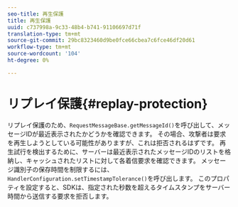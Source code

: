 ```yaml
---
seo-title: 再生保護
title: 再生保護
uuid: c737998a-9c33-48b4-b741-91106697d71f
translation-type: tm+mt
source-git-commit: 29bc8323460d9be0fce66cbea7c6fce46df20d61
workflow-type: tm+mt
source-wordcount: '104'
ht-degree: 0%

---
```



# リプレイ保護{#replay-protection}

リプレイ保護のため、`RequestMessageBase.getMessageId()`を呼び出して、メッセージIDが最近表示されたかどうかを確認できます。 その場合、攻撃者は要求を再生しようとしている可能性がありますが、これは拒否されるはずです。 再生試行を検出するために、サーバーは最近表示されたメッセージIDのリストを格納し、キャッシュされたリストに対して各着信要求を確認できます。 メッセージ識別子の保存時間を制限するには、`HandlerConfiguration.setTimestampTolerance()`を呼び出します。 このプロパティを設定すると、SDKは、指定された秒数を超えるタイムスタンプをサーバー時間から送信する要求を拒否します。
